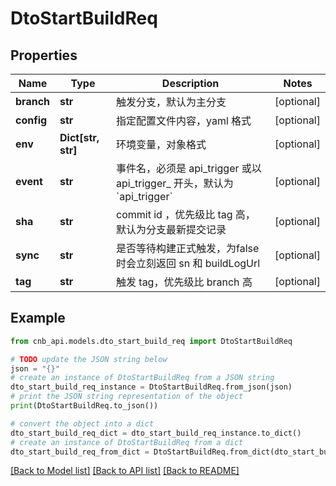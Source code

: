 # DtoStartBuildReq


## Properties

Name | Type | Description | Notes
------------ | ------------- | ------------- | -------------
**branch** | **str** | 触发分支，默认为主分支 | [optional] 
**config** | **str** | 指定配置文件内容，yaml 格式 | [optional] 
**env** | **Dict[str, str]** | 环境变量，对象格式 | [optional] 
**event** | **str** | 事件名，必须是 api_trigger 或以 api_trigger_ 开头，默认为 &#x60;api_trigger&#x60; | [optional] 
**sha** | **str** | commit id ，优先级比 tag 高，默认为分支最新提交记录 | [optional] 
**sync** | **str** | 是否等待构建正式触发，为false时会立刻返回 sn 和 buildLogUrl | [optional] 
**tag** | **str** | 触发 tag，优先级比 branch 高 | [optional] 

## Example

```python
from cnb_api.models.dto_start_build_req import DtoStartBuildReq

# TODO update the JSON string below
json = "{}"
# create an instance of DtoStartBuildReq from a JSON string
dto_start_build_req_instance = DtoStartBuildReq.from_json(json)
# print the JSON string representation of the object
print(DtoStartBuildReq.to_json())

# convert the object into a dict
dto_start_build_req_dict = dto_start_build_req_instance.to_dict()
# create an instance of DtoStartBuildReq from a dict
dto_start_build_req_from_dict = DtoStartBuildReq.from_dict(dto_start_build_req_dict)
```
[[Back to Model list]](../README.md#documentation-for-models) [[Back to API list]](../README.md#documentation-for-api-endpoints) [[Back to README]](../README.md)


